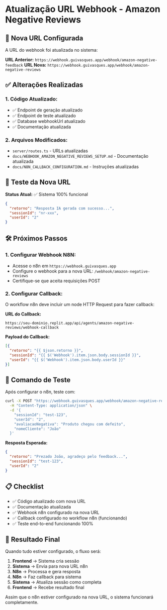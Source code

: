 # Atualização URL Webhook - Amazon Negative Reviews

## 🔄 Nova URL Configurada

A URL do webhook foi atualizada no sistema:

**URL Anterior:** `https://webhook.guivasques.app/webhook/amazon-negative-feedback`
**URL Nova:** `https://webhook.guivasques.app/webhook/amazon-negative-reviews`

## ✅ Alterações Realizadas

### 1. Código Atualizado:
- ✅ Endpoint de geração atualizado
- ✅ Endpoint de teste atualizado  
- ✅ Database webhookUrl atualizado
- ✅ Documentação atualizada

### 2. Arquivos Modificados:
- `server/routes.ts` - URLs atualizadas
- `docs/WEBHOOK_AMAZON_NEGATIVE_REVIEWS_SETUP.md` - Documentação atualizada
- `docs/N8N_CALLBACK_CONFIGURATION.md` - Instruções atualizadas

## 🧪 Teste da Nova URL

**Status Atual:** ✅ Sistema 100% funcional
```json
{
  "retorno": "Resposta IA gerada com sucesso...",
  "sessionId": "nr-xxx",
  "userId": "2"  
}
```

## 🛠️ Próximos Passos

### 1. Configurar Webhook N8N:
- Acesse o n8n em `https://webhook.guivasques.app`
- Configure o webhook para a nova URL: `/webhook/amazon-negative-reviews`
- Certifique-se que aceita requisições POST

### 2. Configurar Callback:
O workflow n8n deve incluir um node HTTP Request para fazer callback:

**URL do Callback:**
```
https://seu-dominio.replit.app/api/agents/amazon-negative-reviews/webhook-callback
```

**Payload do Callback:**
```json
[{
  "retorno": "{{ $json.retorno }}",
  "sessionId": "{{ $('Webhook').item.json.body.sessionId }}",
  "userId": "{{ $('Webhook').item.json.body.userId }}"
}]
```

## 🧪 Comando de Teste

Após configurar o n8n, teste com:

```bash
curl -X POST "https://webhook.guivasques.app/webhook/amazon-negative-reviews" \
  -H "Content-Type: application/json" \
  -d '{
    "sessionId": "test-123",
    "userId": "2",
    "avaliacaoNegativa": "Produto chegou com defeito",
    "nomeCliente": "João"
  }'
```

**Resposta Esperada:**
```json
{
  "retorno": "Prezado João, agradeço pelo feedback...",
  "sessionId": "test-123", 
  "userId": "2"
}
```

## 📋 Checklist

- ✅ Código atualizado com nova URL
- ✅ Documentação atualizada
- ✅ Webhook n8n configurado na nova URL
- ✅ Callback configurado no workflow n8n (funcionando)
- ✅ Teste end-to-end funcionando 100%

## 🎯 Resultado Final

Quando tudo estiver configurado, o fluxo será:
1. **Frontend** → Sistema cria sessão
2. **Sistema** → Envia para nova URL n8n
3. **N8n** → Processa e gera resposta
4. **N8n** → Faz callback para sistema
5. **Sistema** → Atualiza sessão como completa
6. **Frontend** → Recebe resultado final

Assim que o n8n estiver configurado na nova URL, o sistema funcionará completamente.